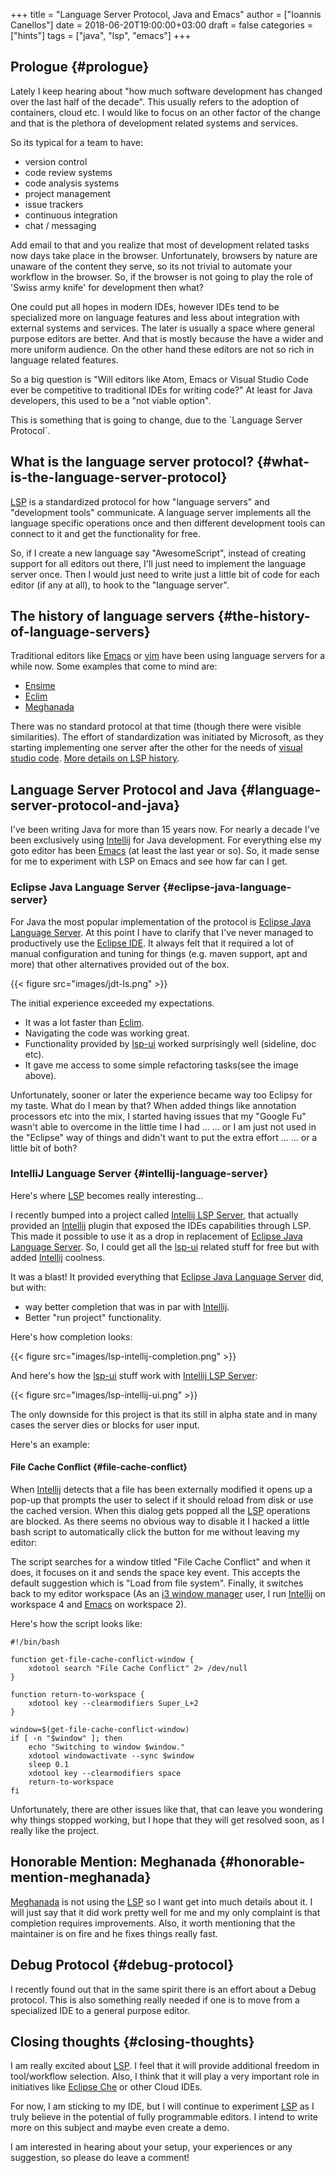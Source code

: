 +++
title = "Language Server Protocol, Java and Emacs"
author = ["Ioannis Canellos"]
date = 2018-06-20T19:00:00+03:00
draft = false
categories = ["hints"]
tags = ["java", "lsp", "emacs"]
+++

## Prologue {#prologue}

Lately I keep hearing about "how much software development has changed over the last half of the decade".
This usually refers to the adoption of containers, cloud etc. I would like to focus on an other factor of the change and that is the plethora of development related systems and services.

So its typical for a team to have:

-   version control
-   code review systems
-   code analysis systems
-   project management
-   issue trackers
-   continuous integration
-   chat / messaging

Add email to that and you realize that most of development related tasks now days take place in the browser.
Unfortunately, browsers by nature are unaware of the content they serve, so its not trivial to automate your workflow in the browser.
So, if the browser is not going to play the role of 'Swiss army knife' for development then what?

One could put all hopes in modern IDEs, however IDEs tend to be specialized more on language features and less about integration with external systems and services.
The later is usually a space where general purpose editors are better. And that is mostly because the have a wider and more uniform audience.
On the other hand these editors are not so rich in language related features.

So a big question is "Will editors like Atom, Emacs or Visual Studio Code ever be competitive to traditional IDEs for writing code?"
At least for Java developers, this used to be a "not viable option".

This is something that is going to change, due to the \`Language Server Protocol\`.


## What is the language server protocol? {#what-is-the-language-server-protocol}

[LSP](https://microsoft.github.io/language-server-protocol) is a standardized protocol for how "language servers" and "development tools" communicate.
A language server implements all the language specific operations once and then different development tools can connect to it and get the functionality for free.

So, if I create a new language say "AwesomeScript", instead of creating support for all editors out there, I'll just need to implement the language server once.
Then I would just need to write just a little bit of code for each editor (if any at all), to hook to the "language server".


## The history of language servers {#the-history-of-language-servers}

Traditional editors like [Emacs](https://www.gnu.org/software/emacs/) or [vim](https://www.vim.org/) have been using language servers for a while now. Some examples that come to mind are:

-   [Ensime](https://ensime.github.io/)
-   [Eclim](http://eclim.org/)
-   [Meghanada](https://github.com/mopemope/meghanada-server)

There was no standard protocol at that time (though there were visible similarities). The effort of standardization was initiated by Microsoft, as they starting
implementing one server after the other for the needs of [visual studio code](https://code.visualstudio.com/).
[More details on LSP history](https://github.com/Microsoft/language-server-protocol/wiki/Protocol-History).


## Language Server Protocol and Java {#language-server-protocol-and-java}

I've been writing Java for more than 15 years now. For nearly a decade I've been exclusively using [Intellij](https://www.jetbrains.com/idea/) for Java development. For everything else my goto editor has been [Emacs](https://www.gnu.org/software/emacs/) (at least the last year or so).
So, it made sense for me to experiment with LSP on Emacs and see how far can I get.


### Eclipse Java Language Server {#eclipse-java-language-server}

For Java the most popular implementation of the protocol is [Eclipse Java Language Server](https://github.com/eclipse/eclipse.jdt.ls). At this point I have to clarify that I've never managed to productively use the [Eclipse IDE](https://www.eclipse.org/). It always felt that it required
a lot of manual configuration and tuning for things (e.g. maven support, apt and more) that other alternatives provided out of the box.

{{< figure src="images/jdt-ls.png" >}}

The initial experience exceeded my expectations.

-   It was a lot faster than [Eclim](http://eclim.org/).
-   Navigating the code was working great.
-   Functionality provided by [lsp-ui](https://github.com/emacs-lsp/lsp-ui) worked surprisingly well (sideline, doc etc).
-   It gave me access to some simple refactoring tasks(see the image above).

Unfortunately, sooner or later the experience became way too Eclipsy for my taste.
What do I mean by that?
When added things like annotation processors etc into the mix, I started having issues that my "Google Fu" wasn't able to overcome in the little time I had ...
... or I am just not used in the "Eclipse" way of things and didn't want to put the extra effort ...
... or a little bit of both?


### IntelliJ Language Server {#intellij-language-server}

Here's where [LSP](https://microsoft.github.io/language-server-protocol) becomes really interesting...

I recently bumped into a project called [Intellij LSP Server](https://github.com/Ruin0x11/intellij-lsp-server), that actually provided an [Intellij](https://www.jetbrains.com/idea/) plugin that exposed the IDEs capabilities through LSP. This made it possible to use it as a drop in replacement of [Eclipse Java Language Server](https://github.com/eclipse/eclipse.jdt.ls).
So, I could get all the [lsp-ui](https://github.com/emacs-lsp/lsp-ui) related stuff for free but with added [Intellij](https://www.jetbrains.com/idea/) coolness.

It was a blast! It provided everything that  [Eclipse Java Language Server](https://github.com/eclipse/eclipse.jdt.ls) did, but with:

-   way better completion that was in par with [Intellij](https://www.jetbrains.com/idea/).
-   Better "run project" functionality.

Here's how completion looks:

{{< figure src="images/lsp-intellij-completion.png" >}}

And here's how the [lsp-ui](https://github.com/emacs-lsp/lsp-ui) stuff work with  [Intellij LSP Server](https://github.com/Ruin0x11/intellij-lsp-server):

{{< figure src="images/lsp-intellij-ui.png" >}}

The only downside for this project is that its still in alpha state and in many cases the server dies or blocks for user input.

Here's an example:


#### File Cache Conflict {#file-cache-conflict}

When [Intellij](https://www.jetbrains.com/idea/) detects that a file has been externally modified it opens up a pop-up that prompts the user to select if it should reload from disk or use the cached version.
When this dialog gets popped all the [LSP](https://microsoft.github.io/language-server-protocol) operations are blocked. As there seems no obvious way to disable it I hacked a little bash script to automatically click the button for me without leaving my editor:

The script searches for a window titled "File Cache Conflict" and when it does, it focuses on it and sends the space key event.
This accepts the default suggestion which is "Load from file system".
Finally, it switches back to my editor workspace (As an [i3 window manager](https://i3wm.org/) user, I run [Intellij](https://www.jetbrains.com/idea/) on workspace 4 and [Emacs](https://www.gnu.org/software/emacs/) on workspace 2).

Here's how the script looks like:

```nil
#!/bin/bash

function get-file-cache-conflict-window {
    xdotool search "File Cache Conflict" 2> /dev/null
}

function return-to-workspace {
    xdotool key --clearmodifiers Super_L+2
}

window=$(get-file-cache-conflict-window)
if [ -n "$window" ]; then
    echo "Switching to window $window."
    xdotool windowactivate --sync $window
    sleep 0.1
    xdotool key --clearmodifiers space
    return-to-workspace
fi
```

Unfortunately, there are other issues like that, that can leave you wondering why things stopped working, but I hope that they will get resolved soon, as I really like the project.


## Honorable Mention: Meghanada {#honorable-mention-meghanada}

[Meghanada](https://github.com/mopemope/meghanada-server) is not using the [LSP](https://microsoft.github.io/language-server-protocol) so I want get into much details about it. I will just say that it did work pretty well for me and my only complaint is that completion requires improvements.
Also, it worth mentioning that the maintainer is on fire and he fixes things really fast.


## Debug Protocol {#debug-protocol}

I recently found out that in the same spirit there is an effort about a Debug protocol. This is also something really needed if one is to move from a specialized IDE to a general purpose editor.


## Closing thoughts {#closing-thoughts}

I am really excited about [LSP](https://microsoft.github.io/language-server-protocol). I feel that it will provide additional freedom in tool/workflow selection.
Also, I think that it will play a very important role in initiatives like [Eclipse Che](https://www.eclipse.org/che/) or other Cloud IDEs.

For now, I am sticking to my IDE, but I will continue to experiment [LSP](https://microsoft.github.io/language-server-protocol) as I truly believe in the potential of fully programmable editors.
I intend to write more on this subject and maybe even create a demo.

I am interested in hearing about your setup, your experiences or any suggestion, so please do leave a comment!
